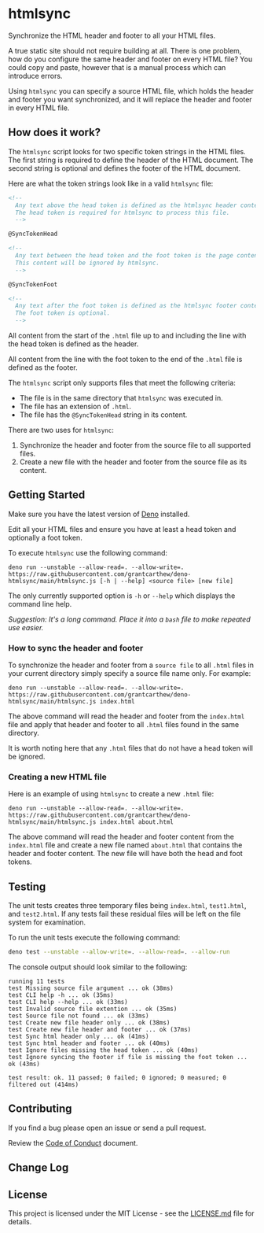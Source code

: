 # htmlsync

Synchronize the HTML header and footer to all your HTML files.

A true static site should not require building at all. There is one problem, how do you
configure the same header and footer on every HTML file? You could copy and paste, however that
is a manual process which can introduce errors.

Using `htmlsync` you can specify a source HTML file, which holds the header and footer you want synchronized,
and it will replace the header and footer in every HTML file.

## How does it work?

The `htmlsync` script looks for two specific token strings in the HTML files. The first string is
required to define the header of the HTML document. The second string is optional and defines the footer of the HTML document.

Here are what the token strings look like in a valid `htmlsync` file:

```html
<!--
  Any text above the head token is defined as the htmlsync header content.
  The head token is required for htmlsync to process this file.
  -->

@SyncTokenHead

<!--
  Any text between the head token and the foot token is the page content.
  This content will be ignored by htmlsync.
  -->

@SyncTokenFoot

<!--
  Any text after the foot token is defined as the htmlsync footer content.
  The foot token is optional.
  -->
```

All content from the start of the `.html` file up to and including the line with the head token
is defined as the header.

All content from the line with the foot token to the end of the `.html` file is defined as the
footer.

The `htmlsync` script only supports files that meet the following criteria:

* The file is in the same directory that `htmlsync` was executed in.
* The file has an extension of `.html`.
* The file has the `@SyncTokenHead` string in its content.

There are two uses for `htmlsync`:

1. Synchronize the header and footer from the source file to all supported files.
1. Create a new file with the header and footer from the source file as its content.

## Getting Started

Make sure you have the latest version of [Deno](https://deno.land/) installed.

Edit all your HTML files and ensure you have at least a head token and optionally a foot token.


To execute `htmlsync` use the following command: 

```batch
deno run --unstable --allow-read=. --allow-write=. https://raw.githubusercontent.com/grantcarthew/deno-htmlsync/main/htmlsync.js [-h | --help] <source file> [new file]
```

The only currently supported option is `-h` or `--help` which displays the command line help.

_Suggestion: It's a long command. Place it into a `bash` file to make repeated use easier._

### How to sync the header and footer

To synchronize the header and footer from a `source file` to all `.html` files in your current directory simply specify a source file name only. For example:

```batch
deno run --unstable --allow-read=. --allow-write=. https://raw.githubusercontent.com/grantcarthew/deno-htmlsync/main/htmlsync.js index.html
```

The above command will read the header and footer from the `index.html` file and apply that header and footer to
all `.html` files found in the same directory.

It is worth noting here that any `.html` files that do not have a head token will be ignored.

### Creating a new HTML file

Here is an example of using `htmlsync` to create a new `.html` file:

```batch
deno run --unstable --allow-read=. --allow-write=. https://raw.githubusercontent.com/grantcarthew/deno-htmlsync/main/htmlsync.js index.html about.html
```

The above command will read the header and footer content from the `index.html` file and create a new file named `about.html` that contains the header and footer content. The new file will have both the head and foot tokens.

## Testing

The unit tests creates three temporary files being `index.html`, `test1.html`, and `test2.html`. If any tests fail these residual files will be left on the file system for examination.

To run the unit tests execute the following command:

```bash
deno test --unstable --allow-write=. --allow-read=. --allow-run
```

The console output should look similar to the following:

```text
running 11 tests
test Missing source file argument ... ok (38ms)
test CLI help -h ... ok (35ms)
test CLI help --help ... ok (33ms)
test Invalid source file extention ... ok (35ms)
test Source file not found ... ok (33ms)
test Create new file header only ... ok (38ms)
test Create new file header and footer ... ok (37ms)
test Sync html header only ... ok (41ms)
test Sync html header and footer ... ok (40ms)
test Ignore files missing the head token ... ok (40ms)
test Ignore syncing the footer if file is missing the foot token ... ok (43ms)

test result: ok. 11 passed; 0 failed; 0 ignored; 0 measured; 0 filtered out (414ms)
```

## Contributing

If you find a bug please open an issue or send a pull request.

Review the [Code of Conduct](CONTRIBUTING.md) document.

## Change Log



## License

This project is licensed under the MIT License - see the [LICENSE.md](LICENSE.md) file for details.

